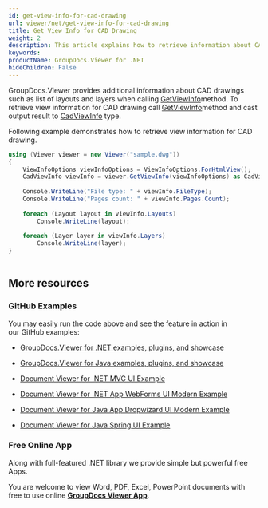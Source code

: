 ```yaml
---
id: get-view-info-for-cad-drawing
url: viewer/net/get-view-info-for-cad-drawing
title: Get View Info for CAD Drawing
weight: 2
description: This article explains how to retrieve information about CAD drawings with GroupDocs.Viewer within your .NET applications.
keywords: 
productName: GroupDocs.Viewer for .NET
hideChildren: False
---
```

GroupDocs.Viewer provides additional information about CAD drawings such as list of layouts and layers when calling [GetViewInfo](https://apireference.groupdocs.com/net/viewer/groupdocs.viewer/viewer/methods/getviewinfo)method. To retrieve view information for CAD drawing call [GetViewInfo](https://apireference.groupdocs.com/net/viewer/groupdocs.viewer/viewer/methods/getviewinfo)method and cast output result to [CadViewInfo](https://apireference.groupdocs.com/net/viewer/groupdocs.viewer.results/cadviewinfo) type.

Following example demonstrates how to retrieve view information for CAD drawing.

```csharp
using (Viewer viewer = new Viewer("sample.dwg"))
{
    ViewInfoOptions viewInfoOptions = ViewInfoOptions.ForHtmlView();
    CadViewInfo viewInfo = viewer.GetViewInfo(viewInfoOptions) as CadViewInfo;
 
    Console.WriteLine("File type: " + viewInfo.FileType);
    Console.WriteLine("Pages count: " + viewInfo.Pages.Count);
     
    foreach (Layout layout in viewInfo.Layouts)
        Console.WriteLine(layout);
 
    foreach (Layer layer in viewInfo.Layers)
        Console.WriteLine(layer);
}    
      

```

## More resources

### GitHub Examples

You may easily run the code above and see the feature in action in our GitHub examples:

*   [GroupDocs.Viewer for .NET examples, plugins, and showcase](https://github.com/groupdocs-viewer/GroupDocs.Viewer-for-.NET)
    
*   [GroupDocs.Viewer for Java examples, plugins, and showcase](https://github.com/groupdocs-viewer/GroupDocs.Viewer-for-Java)
    
*   [Document Viewer for .NET MVC UI Example](https://github.com/groupdocs-viewer/GroupDocs.Viewer-for-.NET-MVC) 
    
*   [Document Viewer for .NET App WebForms UI Modern Example](https://github.com/groupdocs-viewer/GroupDocs.Viewer-for-.NET-WebForms)
    
*   [Document Viewer for Java App Dropwizard UI Modern Example](https://github.com/groupdocs-viewer/GroupDocs.Viewer-for-Java-Dropwizard)
    
*   [Document Viewer for Java Spring UI Example](https://github.com/groupdocs-viewer/GroupDocs.Viewer-for-Java-Spring)
    

### Free Online App

Along with full-featured .NET library we provide simple but powerful free Apps.

You are welcome to view Word, PDF, Excel, PowerPoint documents with free to use online **[GroupDocs Viewer App](https://products.groupdocs.app/viewer)**.

